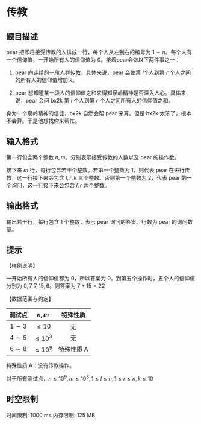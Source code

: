 # 传教

## 题目描述

pear 把即将接受传教的人排成一行，每个人从左到右的编号为 $1\sim n$。每个人有一个信仰值，一开始所有人的信仰值为 $0$。接着pear会做以下两件事之一：

1. pear 向连续的一段人群传教。具体来说，pear 会使第 $l$个人到第 $r$ 个人之间的所有人的信仰值增加 $k$。

2. pear 想知道某一段人的信仰值之和来得知泉岭精神是否深入人心。具体来说，pear 会问 bx2k 第 $l$ 个人到第 $r$ 个人之间所有人的信仰值之和。

身为一个泉岭精神的信徒，bx2k 自然会帮 pear 来算。但是 bx2k 太笨了，根本不会算。于是他想找你来帮忙。

## 输入格式

第一行包含两个整数 $n,m$。分别表示接受传教的人数以及 pear 的操作数。

接下来 $m$ 行，每行包含若干个整数。若第一个整数为 $1$，则代表 pear 在进行传教，这一行接下来会包含 $l,r,k$ 三个整数。否则第一个整数为 $2$，代表 pear 的一个询问，这一行接下来会包含 $l,r$ 两个整数。

## 输出格式

输出若干行，每行包含 $1$ 个整数，表示 pear 询问的答案。行数为 pear 的询问数量。

## 提示

【样例说明】

一开始所有人的信仰值都为 $0$，所以答案为 $0$。到第五个操作时，五个人的信仰值分别为 $0,7,7,15,6$。则答案为 $7+15=22$

【数据范围与约定】

|测试点|$n,m$|特殊性质|
|:-:|:-:|:-:|
|$1 \sim 3$|$\le 10$|无|
|$4 \sim 5$|$\le 10^3$|无|
|$6 \sim 8$|$\le 10^9$|特殊性质 A|

特殊性质 A：没有传教操作。

对于所有测试点，$n \le 10^9,m \le 10^3,1 \le l \le n,1 \le r \le n,k \le10$

## 时空限制

时间限制: 1000 ms
内存限制: 125 MB
